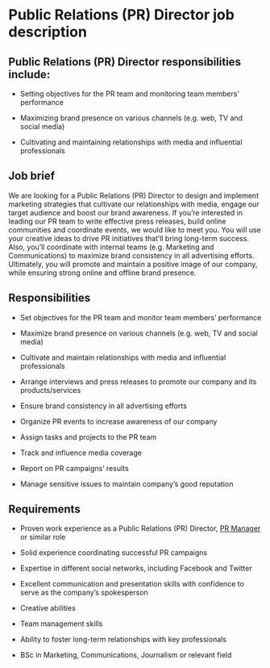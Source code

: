 # Public Relations (PR) Director job description


## Public Relations (PR) Director responsibilities include:
* Setting objectives for the PR team and monitoring team members’ performance

* Maximizing brand presence on various channels (e.g. web, TV and social media)

* Cultivating and maintaining relationships with media and influential professionals


## Job brief

We are looking for a Public Relations (PR) Director to design and implement marketing strategies that cultivate our relationships with media, engage our target audience and boost our brand awareness.
If you’re interested in leading our PR team to write effective press releases, build online communities and coordinate events, we would like to meet you. You will use your creative ideas to drive PR initiatives that’ll bring long-term success. Also, you’ll coordinate with internal teams (e.g. Marketing and Communications) to maximize brand consistency in all advertising efforts.
Ultimately, you will promote and maintain a positive image of our company, while ensuring strong online and offline brand presence.


## Responsibilities

* Set objectives for the PR team and monitor team members’ performance

* Maximize brand presence on various channels (e.g. web, TV and social media)

* Cultivate and maintain relationships with media and influential professionals

* Arrange interviews and press releases to promote our company and its products/services

* Ensure brand consistency in all advertising efforts

* Organize PR events to increase awareness of our company

* Assign tasks and projects to the PR team

* Track and influence media coverage

* Report on PR campaigns’ results

* Manage sensitive issues to maintain company’s good reputation


## Requirements

* Proven work experience as a Public Relations (PR) Director, <a href="https://resources.workable.com/public-relations-manager-job-description" target="_blank">PR Manager</a> or similar role

* Solid experience coordinating successful PR campaigns

* Expertise in different social networks, including Facebook and Twitter

* Excellent communication and presentation skills with confidence to serve as the company’s spokesperson

* Creative abilities

* Team management skills

* Ability to foster long-term relationships with key professionals

* BSc in Marketing, Communications, Journalism or relevant field
